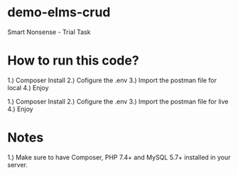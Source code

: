 # demo-elms-crud
Smart Nonsense - Trial Task

# How to run this code?
<!-- Local -->
1.) Composer Install
2.) Cofigure the .env
3.) Import the postman file for local
4.) Enjoy


<!-- Live -->
1.) Composer Install
2.) Cofigure the .env
3.) Import the postman file for live
4.) Enjoy

# Notes
1.) Make sure to have Composer, PHP 7.4+ and MySQL 5.7+ installed in your server.